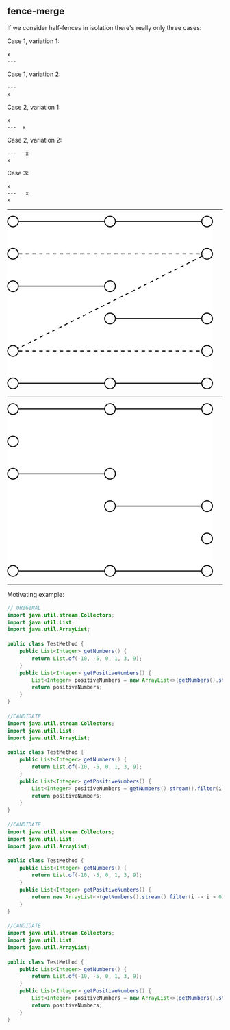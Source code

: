 ## fence-merge

If we consider half-fences in isolation there's really only three
cases:

Case 1, variation 1:
```
x
---
```

Case 1, variation 2:
```
---
x
```

Case 2, variation 1:
```
x
---  x
```

Case 2, variation 2:
```
---   x
x
```

Case 3:
```
x
---   x
x
```

---

<img src="https://raw.githubusercontent.com/lyxell/fence-merge/main/figures/figure1.svg">

---

<img src="https://raw.githubusercontent.com/lyxell/fence-merge/main/figures/figure2.svg">

---

Motivating example:

```java
// ORIGINAL
import java.util.stream.Collectors;
import java.util.List;
import java.util.ArrayList;

public class TestMethod {
    public List<Integer> getNumbers() {
        return List.of(-10, -5, 0, 1, 3, 9);
    }
    public List<Integer> getPositiveNumbers() {
        List<Integer> positiveNumbers = new ArrayList<>(getNumbers().stream().filter(i -> i > 0).collect(java.util.stream.Collectors.toList()));
        return positiveNumbers;
    }
}

//CANDIDATE
import java.util.stream.Collectors;
import java.util.List;
import java.util.ArrayList;

public class TestMethod {
    public List<Integer> getNumbers() {
        return List.of(-10, -5, 0, 1, 3, 9);
    }
    public List<Integer> getPositiveNumbers() {
        List<Integer> positiveNumbers = getNumbers().stream().filter(i -> i > 0).collect(java.util.stream.Collectors.toList());
        return positiveNumbers;
    }
}

//CANDIDATE
import java.util.stream.Collectors;
import java.util.List;
import java.util.ArrayList;

public class TestMethod {
    public List<Integer> getNumbers() {
        return List.of(-10, -5, 0, 1, 3, 9);
    }
    public List<Integer> getPositiveNumbers() {
        return new ArrayList<>(getNumbers().stream().filter(i -> i > 0).collect(java.util.stream.Collectors.toList()));
    }
}

//CANDIDATE
import java.util.stream.Collectors;
import java.util.List;
import java.util.ArrayList;

public class TestMethod {
    public List<Integer> getNumbers() {
        return List.of(-10, -5, 0, 1, 3, 9);
    }
    public List<Integer> getPositiveNumbers() {
        List<Integer> positiveNumbers = new ArrayList<>(getNumbers().stream().filter(i -> i > 0).collect(Collectors.toList()));
        return positiveNumbers;
    }
}
```
